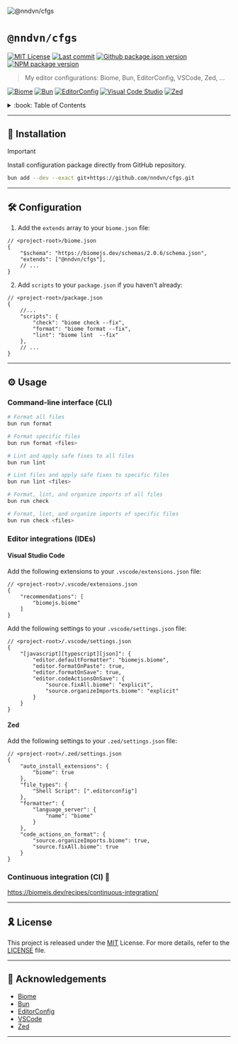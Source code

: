 ![@nndvn/cfgs](https://socialify.git.ci/nndvn/cfgs/image?custom_description=My+editor+configurations%3A+Biome%2C+Bun%2C+EditorConfig%2C+VSCode%2C+Zed%2C+...&description=1&font=JetBrains+Mono&name=1&owner=1&pattern=Floating+Cogs&theme=Dark)

# `@nndvn/cfgs`

[![MIT License](https://img.shields.io/github/license/nndvn/cfgs?style=flat-square&logo=opensourceinitiative&logoColor=white&color=10069F&label=license)](LICENSE)
[![Last commit](https://img.shields.io/github/last-commit/eli64s/readme-ai?style=flat-square&logo=git&logoColor=white&color=10069f&label=last+commit)](#)
[![Github package.json version](https://img.shields.io/github/package-json/v/nndvn/cfgs?style=flat-square&logo=github&logoColor=white&color=10069F&label=github)](#)
[![NPM package version](https://img.shields.io/npm/v/@nndvn/cfgs?style=flat-square&logo=npm&logoColor=white&color=10069F&label=npm)](#)

> My editor configurations: Biome, Bun, EditorConfig, VSCode, Zed, ...

[![Biome](https://img.shields.io/badge/biome-24272f?style=for-the-badge&logo=biome)](https://github.com/biomejs/biome)
[![Bun](https://img.shields.io/badge/bun-141519?style=for-the-badge&logo=bun)](https://github.com/oven-sh/bun)
[![EditorConfig](https://img.shields.io/badge/editorconfig-e0efef?style=for-the-badge&logo=editorconfig&logoColor=black)](https://editorconfig.org)
[![Visual Code Studio](https://img.shields.io/badge/vscode-0d1117?style=for-the-badge&logo=vscodium)](https://github.com/microsoft/vscode)
[![Zed](https://img.shields.io/badge/zed-0751cf?style=for-the-badge&logo=zedindustries)](https://github.com/zed-industries/zed)

<details>
<summary>:book: Table of Contents</summary>
- :rocket: [Installation](#rocket-installation)
- :hammer_and_wrench: [Configuration](#hammer_and_wrench-configuration)
- :gear: [Usage](#gear-usage)
    - [Command-line interface (CLI)](#command-line-interface-cli)
    - [Editor integrations (IDEs)](#editor-integrations-ides)
        - [Visual Studio Code](#visual-studio-code)
        - [Zed](#zed)
    - [Continuous integration (CI)](#continuous-integration-ci) :construction:
- :reminder_ribbon: [License](#reminder_ribbon-license)
- :raised_hands: [Acknowledgements](#raised_hands-acknowledgements)
</details>

---
## :rocket: Installation

> [!IMPORTANT]
> Install configuration package directly from GitHub repository.

```bash
bun add --dev --exact git+https://github.com/nndvn/cfgs.git
```

---
## :hammer_and_wrench: Configuration

1. Add the `extends` array to your `biome.json` file:

```jsonc
// <project-root>/biome.json
{
    "$schema": "https://biomejs.dev/schemas/2.0.6/schema.json",
    "extends": ["@nndvn/cfgs"],
    // ...
}
```

2. Add `scripts` to your `package.json` if you haven't already:

```jsonc
// <project-root>/package.json
{
    //...
    "scripts": {
        "check": "biome check --fix",
        "format": "biome format --fix",
        "lint": "biome lint  --fix"
    },
    // ...
}
```

----
## :gear: Usage

### Command-line interface (CLI)

```bash
# Format all files
bun run format

# Format specific files
bun run format <files>

# Lint and apply safe fixes to all files
bun run lint

# Lint files and apply safe fixes to specific files
bun run lint <files>

# Format, lint, and organize imports of all files
bun run check

# Format, lint, and organize imports of specific files
bun run check <files>
```

### Editor integrations (IDEs)

#### Visual Studio Code

Add the following extensions to your `.vscode/extensions.json` file:

```jsonc
// <project-root>/.vscode/extensions.json
{
    "recommendations": [
        "biomejs.biome"
    ]
}
```

Add the following settings to your `.vscode/settings.json` file:

```jsonc
// <project-root>/.vscode/settings.json
{
    "[javascript][typescript][json]": {
        "editor.defaultFormatter": "biomejs.biome",
        "editor.formatOnPaste": true,
        "editor.formatOnSave": true,
        "editor.codeActionsOnSave": {
            "source.fixAll.biome": "explicit",
            "source.organizeImports.biome": "explicit"
        }
    }
}
```

#### Zed

Add the following settings to your `.zed/settings.json` file:

```jsonc
// <project-root>/.zed/settings.json
{
    "auto_install_extensions": {
        "biome": true
    },
    "file_types": {
        "Shell Script": [".editorconfig"]
    },
    "formatter": {
        "language_server": {
            "name": "biome"
        }
    },
    "code_actions_on_format": {
        "source.organizeImports.biome": true,
        "source.fixAll.biome": true
    }
}
```

### Continuous integration (CI) :construction:

https://biomejs.dev/recipes/continuous-integration/

---
## :reminder_ribbon: License

This project is released under the [MIT](https://choosealicense.com/licenses/mit/) License. For more details, refer to the [LICENSE](LICENSE) file.

---
## :raised_hands: Acknowledgements

- [Biome](https://biomejs.dev/guides/getting-started)
- [Bun](https://bun.sh/docs)
- [EditorConfig](https://editorconfig.org)
- [VSCode](https://code.visualstudio.com/docs)
- [Zed](https://zed.dev/docs)

---
